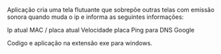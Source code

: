 Aplicação cria uma tela flutuante que sobrepõe outras telas com emissão sonora quando muda o ip e informa as seguintes informações:

Ip atual
MAC / placa atual
Velocidade placa
Ping para DNS Google

Codigo e aplicação na extensão exe para windows.

